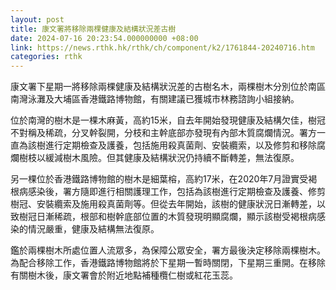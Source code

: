 ```yaml
---
layout: post
title: 康文署將移除兩棵健康及結構狀況差古樹
date: 2024-07-16 20:23:54.000000000 +08:00
link: https://news.rthk.hk/rthk/ch/component/k2/1761844-20240716.htm
categories: rthk
---
```


康文署下星期一將移除兩棵健康及結構狀況差的古樹名木，兩棵樹木分別位於南區南灣泳灘及大埔區香港鐵路博物館，有關建議已獲城市林務諮詢小組接納。

位於南灣的樹木是一棵木麻黃，高約15米，自去年開始發現健康及結構欠佳，樹冠不對稱及稀疏，分叉幹裂開，分枝和主幹底部亦發現有內部木質腐爛情況。署方一直為該樹進行定期檢查及護養，包括施用殺真菌劑、安裝纜索，以及修剪和移除腐爛樹枝以緩減樹木風險。但其健康及結構狀況仍持續不斷轉差，無法復原。

另一棵位於香港鐵路博物館的樹木是細葉榕，高約17米，在2020年7月證實受褐根病感染後，署方隨即進行相關護理工作，包括為該樹進行定期檢查及護養、修剪樹冠、安裝纜索及施用殺真菌劑等。但從去年開始，該樹的健康狀況日漸轉差，以致樹冠日漸稀疏，根部和樹幹底部位置的木質發現明顯腐爛，顯示該樹受褐根病感染的情況嚴重，健康及結構無法復原。

鑑於兩棵樹木所處位置人流眾多，為保障公眾安全，署方最後決定移除兩棵樹木。為配合移除工作，香港鐵路博物館將於下星期一暫時關閉，下星期三重開。在移除有關樹木後，康文署會於附近地點補種欖仁樹或紅花玉蕊。

